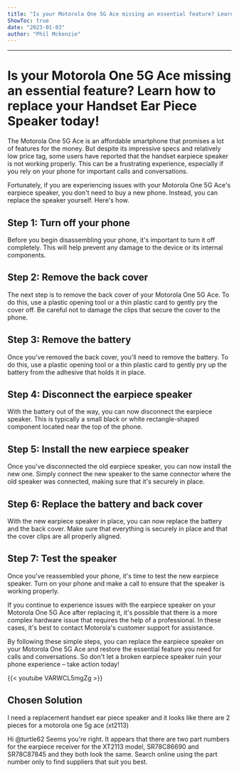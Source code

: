 ```yaml
---
title: "Is your Motorola One 5G Ace missing an essential feature? Learn how to replace your Handset Ear Piece Speaker today!"
ShowToc: true 
date: "2023-01-03"
author: "Phil Mckenzie"
---
```

*****
# Is your Motorola One 5G Ace missing an essential feature? Learn how to replace your Handset Ear Piece Speaker today!

The Motorola One 5G Ace is an affordable smartphone that promises a lot of features for the money. But despite its impressive specs and relatively low price tag, some users have reported that the handset earpiece speaker is not working properly. This can be a frustrating experience, especially if you rely on your phone for important calls and conversations.

Fortunately, if you are experiencing issues with your Motorola One 5G Ace's earpiece speaker, you don't need to buy a new phone. Instead, you can replace the speaker yourself. Here's how.

## Step 1: Turn off your phone

Before you begin disassembling your phone, it's important to turn it off completely. This will help prevent any damage to the device or its internal components.

## Step 2: Remove the back cover

The next step is to remove the back cover of your Motorola One 5G Ace. To do this, use a plastic opening tool or a thin plastic card to gently pry the cover off. Be careful not to damage the clips that secure the cover to the phone.

## Step 3: Remove the battery

Once you've removed the back cover, you'll need to remove the battery. To do this, use a plastic opening tool or a thin plastic card to gently pry up the battery from the adhesive that holds it in place.

## Step 4: Disconnect the earpiece speaker

With the battery out of the way, you can now disconnect the earpiece speaker. This is typically a small black or white rectangle-shaped component located near the top of the phone.

## Step 5: Install the new earpiece speaker

Once you've disconnected the old earpiece speaker, you can now install the new one. Simply connect the new speaker to the same connector where the old speaker was connected, making sure that it's securely in place.

## Step 6: Replace the battery and back cover

With the new earpiece speaker in place, you can now replace the battery and the back cover. Make sure that everything is securely in place and that the cover clips are all properly aligned.

## Step 7: Test the speaker

Once you've reassembled your phone, it's time to test the new earpiece speaker. Turn on your phone and make a call to ensure that the speaker is working properly.

If you continue to experience issues with the earpiece speaker on your Motorola One 5G Ace after replacing it, it's possible that there is a more complex hardware issue that requires the help of a professional. In these cases, it's best to contact Motorola's customer support for assistance.

By following these simple steps, you can replace the earpiece speaker on your Motorola One 5G Ace and restore the essential feature you need for calls and conversations. So don't let a broken earpiece speaker ruin your phone experience – take action today!

{{< youtube VARWCL5mgZg >}} 



## Chosen Solution
 I need a replacement handset ear piece speaker and it looks like there are 2 pieces for a motorola one 5g ace (xt2113)

 Hi @turtle62
Seems you're right.
It appears that there are two part numbers for the earpiece receiver for the XT2113 model, SR78C86690 and SR78C87845 and they both look the same.
Search online using the part number only to find suppliers that suit you best.




